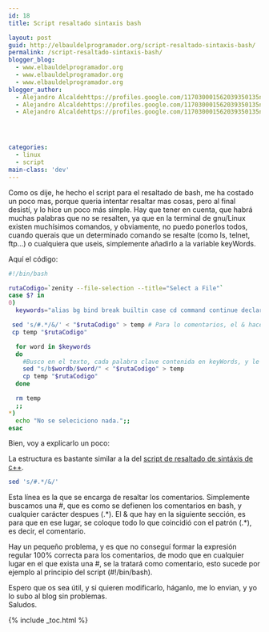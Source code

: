```yaml
---
id: 18
title: Script resaltado sintaxis bash

layout: post
guid: http://elbauldelprogramador.org/script-resaltado-sintaxis-bash/
permalink: /script-resaltado-sintaxis-bash/
blogger_blog:
  - www.elbauldelprogramador.org
  - www.elbauldelprogramador.org
  - www.elbauldelprogramador.org
blogger_author:
  - Alejandro Alcaldehttps://profiles.google.com/117030001562039350135noreply@blogger.com
  - Alejandro Alcaldehttps://profiles.google.com/117030001562039350135noreply@blogger.com
  - Alejandro Alcaldehttps://profiles.google.com/117030001562039350135noreply@blogger.com




categories:
  - linux
  - script
main-class: 'dev'
---
```

Como os dije, he hecho el script para el resaltado de bash, me ha costado un poco mas, porque queria intentar resaltar mas cosas, pero al final desistí, y lo hice un poco más simple. Hay que tener en cuenta, que habrá muchas palabras que no se resalten, ya que en la terminal de gnu/Linux existen muchísimos comandos, y obviamente, no puedo ponerlos todos, cuando querais que un determinado comando se resalte (como ls, telnet, ftp&#8230;) o cualquiera que useis, simplemente añadirlo a la variable keyWords.

Aquí el código:

```bash
#!/bin/bash

rutaCodigo=`zenity --file-selection --title="Select a File"`
case $? in
0)
  keywords="alias bg bind break builtin case cd command continue declare dirs disown do done echo elif else enable-in esac eval exec exit export fc fg fi for function getopts hash help history if in jobs kill let local logout popd pushd pwd read readonly return select set shift suspend test then time times trap type typeset ulimit umask unalias unset until wait while sed rm IFS cp mv mkdir"

 sed 's/#.*/&/' < "$rutaCodigo" > temp # Para lo comentarios, el & hace que se escriba lo que coincidio con el patron
 cp temp "$rutaCodigo"

  for word in $keywords
  do
    #Busco en el texto, cada palabra clave contenida en keyWords, y le añado la etiqueta span
    sed "s/b$wordb/$word/" < "$rutaCodigo" > temp
    cp temp "$rutaCodigo"
  done

  rm temp
  ;;
*)
  echo "No se seleciciono nada.";;
esac

```

Bien, voy a explicarlo un poco:

La estructura es bastante similar a la del [script de resaltado de sintáxis de c++][1].

```bash
sed 's/#.*/&/'
```

Esta línea es la que se encarga de resaltar los comentarios. Simplemente buscamos una #, que es como se defienen los comentarios en bash, y cualquier carácter despues (.\*). El & que hay en la siguiente sección, es para que en ese lugar, se coloque todo lo que coincidió con el patrón (.\*), es decir, el comentario.

Hay un pequeño problema, y es que no conseguí formar la expresión regular 100% correcta para los comentarios, de modo que en cualquier lugar en el que exista una #, se la tratará como comentario, esto sucede por ejemplo al principio del script (#!/bin/bash).

Espero que os sea útil, y si quieren modificarlo, háganlo, me lo envian, y yo lo subo al blog sin problemas.  
Saludos.

[1]: https://elbauldelprogramador.com/script-resaltado-sintaxis/

{% include _toc.html %}
